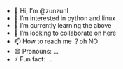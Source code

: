 - 👋 Hi, I’m @zunzunl
- 👀 I’m interested in python and linux
- 🌱 I’m currently learning the above 
- 💞️ I’m looking to collaborate on here
- 📫 How to reach me ？oh NO
- 😄 Pronouns: ...
- ⚡ Fun fact: ...

<!---
zunzunl/zunzunl is a ✨ special ✨ repository because its `README.md` (this file) appears on your GitHub profile.
You can click the Preview link to take a look at your changes.
--->
